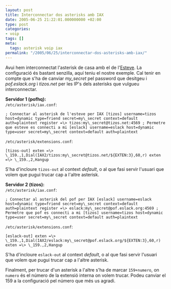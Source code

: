 ```yaml
---
layout: post
title: Interconnectar dos asterisks amb IAX
date: 2005-06-25 21:22:01.000000000 +02:00
type: post
categories:
- voip
tags: []
meta:
  tags: asterisk voip iax
permalink: "/2005/06/25/interconnectar-dos-asterisks-amb-iax/"
---
```

Avui hem interconnectat l'asterisk de casa amb el de l'[Esteve](http://esteve.tizos.net). La configuració és bastant senzilla, aquí teniu el nostre exemple. Cal tenir en compte que s'ha de canviar _my\_secret_ pel password que desitgeu i _pof.eslack.org_ i _tizos.net_ per les IP's dels asterisks que vulgueu interconnectar.

**Servidor 1 (pofhq):**  
`/etc/asterisk/iax.conf`:

```
; Connectar al asterisk de l'esteve per IAX [tizos] username=tizos host=dynamic type=friend secret=my\_secret context=default auth=plaintext register =\> tizos:my\_secret@tizos.net:4569 ; Permetre que esteve es connecti a mi [eslack] username=eslack host=dynamic type=user secret=my\_secret context=default auth=plaintext
```

`/etc/asterisk/extensions.conf`:

```
[tizos-out] exten =\> \_159.,1,Dial(IAX2/tizos:my\_secret@tizos.net/${EXTEN:3},60,r) exten =\> \_159.,2,Hangup
```

S'ha d'incloure `tizos-out` al context _default_, o al que fasi servir l'usuari que volem que pugui trucar cap a l'altre asterisk.

**Servidor 2 (tizos):**  
`/etc/asterisk/iax.conf`:

```
; Connectar al asterisk del pof per IAX [eslack] username=eslack host=dynamic type=friend secret=my\_secret context=default auth=plaintext register =\> eslack:my\_secret@pof.eslack.org:4569 ; Permetre que pof es connecti a mi [tizos] username=tizos host=dynamic type=user secret=my\_secret context=default auth=plaintext
```

`/etc/asterisk/extensions.conf`:

```
[eslack-out] exten =\> \_159.,1,Dial(IAX2/eslack:my\_secret@pof.eslack.org/${EXTEN:3},60,r) exten =\> \_159.,2,Hangup
```

S'ha d'incloure `eslack-out` al context _default_, o al que fasi servir l'usuari que volem que pugui trucar cap a l'altre asterisk.

Finalment, per trucar d'un asterisk a l'altre s'ha de marcar `159+numero`, on `numero` és el número de la extensió interna on volem trucar. Podeu canviar el 159 a la configuració pel número que més us agradi.

